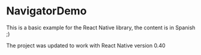 # NavigatorDemo
This is a basic example for the React Native library, the content is in Spanish ;) 

The project was updated to work with React Native version 0.40
